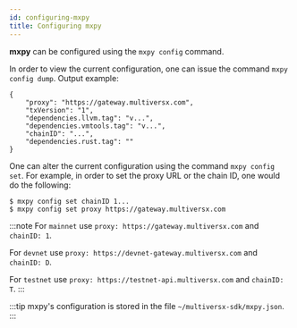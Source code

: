 ```yaml
---
id: configuring-mxpy
title: Configuring mxpy
---
```


[comment]: # (mx-context)

**mxpy** can be configured using the `mxpy config` command.

In order to view the current configuration, one can issue the command `mxpy config dump`. Output example:

```
{
    "proxy": "https://gateway.multiversx.com",
    "txVersion": "1",
    "dependencies.llvm.tag": "v...",
    "dependencies.vmtools.tag": "v...",
    "chainID": "...",
    "dependencies.rust.tag": ""
}
```

One can alter the current configuration using the command `mxpy config set`. For example, in order to set the proxy URL or the chain ID, one would do the following:

```
$ mxpy config set chainID 1...
$ mxpy config set proxy https://gateway.multiversx.com
```

:::note
For `mainnet` use `proxy: https://gateway.multiversx.com` and `chainID: 1`.

For `devnet` use `proxy: https://devnet-gateway.multiversx.com` and `chainID: D`.

For `testnet` use `proxy: https://testnet-api.multiversx.com` and `chainID: T`.
:::

:::tip
mxpy's configuration is stored in the file `~/multiversx-sdk/mxpy.json`.
:::
